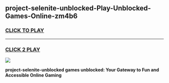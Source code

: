 
## project-selenite-unblocked-Play-Unblocked-Games-Online-zm4b6
<h3>
<a href="https://premium76.site?title=project-selenite-unblocked&ref=25A">CLICK TO PLAY</a></h3>
<hr>

<h3>
<a href="https://premium76.site?title=project-selenite-unblocked&ref=25A">CLICK 2 PLAY</a>
  
</h3>

<a href="https://premium76.site?title=project-selenite-unblocked&ref=25A"><img src="https://clearcache.store/games.png"></a>


**project-selenite-unblocked games unblocked: Your Gateway to Fun and Accessible Online Gaming**
